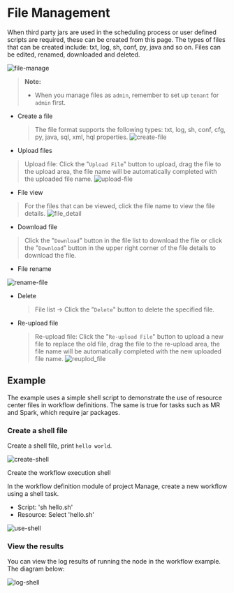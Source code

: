 # File Management

When third party jars are used in the scheduling process or user defined scripts are required, these can be created from this page. The types of files that can be created include: txt, log, sh, conf, py, java and so on. Files can be edited, renamed, downloaded and deleted.

![file-manage](/img/new_ui/dev/resource/file-manage.png)

> **Note:**
>
> * When you manage files as `admin`, remember to set up `tenant` for `admin` first.

- Create a file
  > The file format supports the following types: txt, log, sh, conf, cfg, py, java, sql, xml, hql properties.
![create-file](/img/new_ui/dev/resource/create-file.png)

- Upload files

> Upload file: Click the "`Upload File`" button to upload, drag the file to the upload area, the file name will be automatically completed with the uploaded file name.
![upload-file](/img/new_ui/dev/resource/upload-file.png)

- File view

> For the files that can be viewed, click the file name to view the file details.
![file_detail](/img/tasks/demo/file_detail.png)

- Download file

> Click the "`Download`" button in the file list to download the file or click the "`Download`" button in the upper right corner of the file details to download the file.
- File rename

![rename-file](/img/new_ui/dev/resource/rename-file.png)

- Delete
  > File list -> Click the "`Delete`" button to delete the specified file.
- Re-upload file

  > Re-upload file: Click the "`Re-upload File`" button to upload a new file to replace the old file, drag the file to the re-upload area, the file name will be automatically completed with the new uploaded file name.
![reuplod_file](/img/reupload_file_en.png)

## Example

The example uses a simple shell script to demonstrate the use of resource center files in workflow definitions. The same is true for tasks such as MR and Spark, which require jar packages.

### Create a shell file

Create a shell file, print `hello world`.

![create-shell](/img/new_ui/dev/resource/demo/file-demo01.png)

Create the workflow execution shell

In the workflow definition module of project Manage, create a new workflow using a shell task.

- Script: 'sh hello.sh'
- Resource: Select 'hello.sh'

![use-shell](/img/new_ui/dev/resource/demo/file-demo02.png)

### View the results

You can view the log results of running the node in the workflow example. The diagram below:

![log-shell](/img/new_ui/dev/resource/demo/file-demo03.png)




